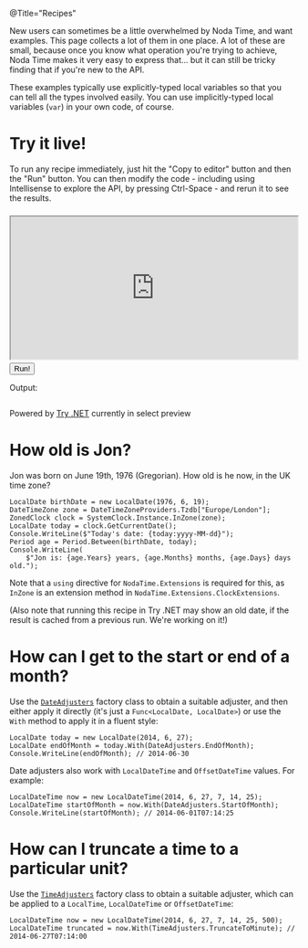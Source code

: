 @Title="Recipes"

New users can sometimes be a little overwhelmed by Noda Time, and want examples. This
page collects a lot of them in one place. A lot of these are small, because once you
know what operation you're trying to achieve, Noda Time makes it very easy to express
that... but it can still be tricky finding that if you're new to the API.

These examples typically use explicitly-typed local variables so that you can tell
all the types involved easily. You can use implicitly-typed local variables (`var`)
in your own code, of course.

Try it live!
====

To run any recipe immediately, just hit the "Copy to editor" button and then the "Run" button.
You can then modify the code - including using Intellisense to explore the API, by pressing Ctrl-Space -
and rerun it to see the results.

<div style="height:250px; padding:8px 0px">
    <iframe style="position:relative;top:0px;width:100%;height:100%"
            src="https://try.dot.net/v2/editor?hostOrigin=https:%2F%2Fnodatime.org&waitForConfiguration=true"
            id="trydotnet-editor"></iframe>
</div>
<div><button id="trydotnet-run" class="trydotnetbutton">Run!</button></div>
<div>
    <p class="trydotnet-outputlabel">Output:</p>
    <pre><code id="trydotnet-output"></code></pre>
</div>
<div class="trydotnetbanner">
    <p>Powered by <a href="https://github.com/dotnet/try/wiki">Try .NET</a> currently in select preview</p>
</div>

How old is Jon?
====

Jon was born on June 19th, 1976 (Gregorian). How old is he now, in the UK time zone?

```csharp-trydotnet
LocalDate birthDate = new LocalDate(1976, 6, 19);
DateTimeZone zone = DateTimeZoneProviders.Tzdb["Europe/London"];
ZonedClock clock = SystemClock.Instance.InZone(zone);
LocalDate today = clock.GetCurrentDate();
Console.WriteLine($"Today's date: {today:yyyy-MM-dd}");
Period age = Period.Between(birthDate, today);
Console.WriteLine(
    $"Jon is: {age.Years} years, {age.Months} months, {age.Days} days old.");
```

Note that a `using` directive for `NodaTime.Extensions` is required for this,
as `InZone` is an extension method in `NodaTime.Extensions.ClockExtensions`.

(Also note that running this recipe in Try .NET may show an old date, if the
result is cached from a previous run. We're working on it!)

How can I get to the start or end of a month?
====

Use the [`DateAdjusters`](noda-type://NodaTime.DateAdjusters) factory class to obtain a suitable adjuster, and then either apply it
directly (it's just a `Func<LocalDate, LocalDate>`) or use the `With` method to apply it in a fluent
style:

```csharp-trydotnet
LocalDate today = new LocalDate(2014, 6, 27);
LocalDate endOfMonth = today.With(DateAdjusters.EndOfMonth);
Console.WriteLine(endOfMonth); // 2014-06-30
```

Date adjusters also work with `LocalDateTime` and `OffsetDateTime` values. For example:

```csharp-trydotnet
LocalDateTime now = new LocalDateTime(2014, 6, 27, 7, 14, 25);
LocalDateTime startOfMonth = now.With(DateAdjusters.StartOfMonth);
Console.WriteLine(startOfMonth); // 2014-06-01T07:14:25
```

How can I truncate a time to a particular unit?
====

Use the [`TimeAdjusters`](noda-type://NodaTime.TimeAdjusters) factory class to obtain a suitable adjuster, which can be applied to a
`LocalTime`, `LocalDateTime` or `OffsetDateTime`:

```csharp-trydotnet
LocalDateTime now = new LocalDateTime(2014, 6, 27, 7, 14, 25, 500);
LocalDateTime truncated = now.With(TimeAdjusters.TruncateToMinute); // 2014-06-27T07:14:00
```
